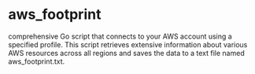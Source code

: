 # aws_footprint
comprehensive Go script that connects to your AWS account using a specified profile. This script retrieves extensive information about various AWS resources across all regions and saves the data to a text file named aws_footprint.txt.
